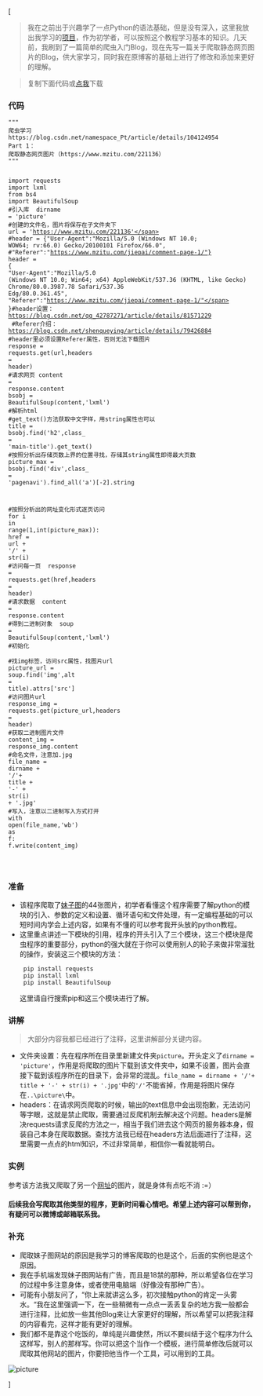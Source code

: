 [<article class="markdown-body">
<blockquote>
<p>我在之前出于兴趣学了一点Python的语法基础，但是没有深入，这里我放出我学习的<a href="https://github.com/jackfrued/Python-100-Days">项目</a>，作为初学者，可以按照这个教程学习基本的知识。几天前，我刷到了一篇简单的爬虫入门Blog，现在先写一篇关于爬取静态网页图片的Blog，供大家学习，同时我在原博客的基础上进行了修改和添加来更好的理解。</p>
</blockquote>
<blockquote>
<p>复制下面代码或<a href="https://github.com/JMbaozi/absorb/blob/master/Blog/program/web%20crawler.py">点我</a>下载</p>
</blockquote>
<h3 id="代码">代码</h3>
<div class="language-python highlighter-rouge"><div class="highlight"><pre class="highlight"><code><span class="s">"""
爬虫学习
https://blog.csdn.net/namespace_Pt/article/details/104124954
Part 1：
爬取静态网页图片（https://www.mzitu.com/221136）
"""</span>

<span class="kn">import</span> <span class="nn">requests</span>
<span class="kn">import</span> <span class="nn">lxml</span>
<span class="kn">from</span> <span class="nn">bs4</span> <span class="kn">import</span> <span class="n">BeautifulSoup</span>	<span class="c1">#引入库
</span>	
<span class="n">dirname</span> <span class="o">=</span> <span class="s">'picture'</span>		<span class="c1">#创建的文件名，图片将保存在子文件夹下
</span>
<span class="n">url</span> <span class="o">=</span> <span class="s">'https://www.mzitu.com/221136'</span>
<span class="c1">#header = {"User-Agent":"Mozilla/5.0 (Windows NT 10.0; WOW64; rv:66.0) 			Gecko/20100101 Firefox/66.0",
#"Referer":"https://www.mzitu.com/jiepai/comment-page-1/"}
</span><span class="n">header</span> <span class="o">=</span> <span class="p">{</span>
          <span class="s">"User-Agent"</span><span class="p">:</span><span class="s">"Mozilla/5.0 (Windows NT 10.0; Win64; x64) AppleWebKit/537.36 (KHTML, like Gecko) Chrome/80.0.3987.78 Safari/537.36 Edg/80.0.361.45"</span><span class="p">,</span>
          <span class="s">"Referer"</span><span class="p">:</span><span class="s">"https://www.mzitu.com/jiepai/comment-page-1/"</span>
          <span class="p">}</span><span class="c1">#header设置：https://blog.csdn.net/qq_42787271/article/details/81571229
</span>           <span class="c1">#Referer介绍：https://blog.csdn.net/shenqueying/article/details/79426884
#header里必须设置Referer属性，否则无法下载图片
</span><span class="n">response</span> <span class="o">=</span> <span class="n">requests</span><span class="o">.</span><span class="n">get</span><span class="p">(</span><span class="n">url</span><span class="p">,</span><span class="n">headers</span> <span class="o">=</span> <span class="n">header</span><span class="p">)</span>	<span class="c1">#请求网页
</span><span class="n">content</span> <span class="o">=</span> <span class="n">response</span><span class="o">.</span><span class="n">content</span>
<span class="n">bsobj</span> <span class="o">=</span> <span class="n">BeautifulSoup</span><span class="p">(</span><span class="n">content</span><span class="p">,</span><span class="s">'lxml'</span><span class="p">)</span>     <span class="c1">#解析html
</span>
<span class="c1">#get_text()方法获取中文字样，用string属性也可以
</span><span class="n">title</span> <span class="o">=</span> <span class="n">bsobj</span><span class="o">.</span><span class="n">find</span><span class="p">(</span><span class="s">'h2'</span><span class="p">,</span><span class="n">class_</span> <span class="o">=</span> <span class="s">'main-title'</span><span class="p">)</span><span class="o">.</span><span class="n">get_text</span><span class="p">()</span>
<span class="c1">#按照分析出存储页数上界的位置寻找，存储其string属性即得最大页数
</span><span class="n">picture_max</span> <span class="o">=</span> <span class="n">bsobj</span><span class="o">.</span><span class="n">find</span><span class="p">(</span><span class="s">'div'</span><span class="p">,</span><span class="n">class_</span> <span class="o">=</span> <span class="s">'pagenavi'</span><span class="p">)</span><span class="o">.</span><span class="n">find_all</span><span class="p">(</span><span class="s">'a'</span><span class="p">)[</span><span class="o">-</span><span class="mi">2</span><span class="p">]</span><span class="o">.</span><span class="n">string</span>
	
<span class="c1">#按照分析出的网址变化形式逐页访问
</span><span class="k">for</span> <span class="n">i</span> <span class="ow">in</span> <span class="nb">range</span><span class="p">(</span><span class="mi">1</span><span class="p">,</span><span class="nb">int</span><span class="p">(</span><span class="n">picture_max</span><span class="p">)):</span>
	<span class="n">href</span> <span class="o">=</span> <span class="n">url</span> <span class="o">+</span> <span class="s">'/'</span> <span class="o">+</span> <span class="nb">str</span><span class="p">(</span><span class="n">i</span><span class="p">)</span>	<span class="c1">#访问每一页
</span>	<span class="n">response</span> <span class="o">=</span> <span class="n">requests</span><span class="o">.</span><span class="n">get</span><span class="p">(</span><span class="n">href</span><span class="p">,</span><span class="n">headers</span> <span class="o">=</span> <span class="n">header</span><span class="p">)</span>	<span class="c1">#请求数据
</span>	<span class="n">content</span> <span class="o">=</span> <span class="n">response</span><span class="o">.</span><span class="n">content</span>	<span class="c1">#得到二进制对象
</span>	<span class="n">soup</span> <span class="o">=</span> <span class="n">BeautifulSoup</span><span class="p">(</span><span class="n">content</span><span class="p">,</span><span class="s">'lxml'</span><span class="p">)</span>	<span class="c1">#初始化
</span>		
	<span class="c1">#找img标签，访问src属性，找图片url
</span>	<span class="n">picture_url</span> <span class="o">=</span> <span class="n">soup</span><span class="o">.</span><span class="n">find</span><span class="p">(</span><span class="s">'img'</span><span class="p">,</span><span class="n">alt</span> <span class="o">=</span> <span class="n">title</span><span class="p">)</span><span class="o">.</span><span class="n">attrs</span><span class="p">[</span><span class="s">'src'</span><span class="p">]</span>
	<span class="c1">#访问图片url
</span>	<span class="n">response_img</span> <span class="o">=</span> <span class="n">requests</span><span class="o">.</span><span class="n">get</span><span class="p">(</span><span class="n">picture_url</span><span class="p">,</span><span class="n">headers</span> <span class="o">=</span> <span class="n">header</span><span class="p">)</span>
	<span class="c1">#获取二进制图片文件
</span>	<span class="n">content_img</span> <span class="o">=</span> <span class="n">response_img</span><span class="o">.</span><span class="n">content</span>
	<span class="c1">#命名文件，注意加.jpg
</span>	<span class="n">file_name</span> <span class="o">=</span> <span class="n">dirname</span> <span class="o">+</span> <span class="s">'/'</span><span class="o">+</span> <span class="n">title</span> <span class="o">+</span> <span class="s">'-'</span> <span class="o">+</span> <span class="nb">str</span><span class="p">(</span><span class="n">i</span><span class="p">)</span> <span class="o">+</span> <span class="s">'.jpg'</span>
	<span class="c1">#写入，注意以二进制写入方式打开
</span>	<span class="k">with</span> <span class="nb">open</span><span class="p">(</span><span class="n">file_name</span><span class="p">,</span><span class="s">'wb'</span><span class="p">)</span> <span class="k">as</span> <span class="n">f</span><span class="p">:</span>
   	 	<span class="n">f</span><span class="o">.</span><span class="n">write</span><span class="p">(</span><span class="n">content_img</span><span class="p">)</span>

</code></pre></div></div>
<h3 id="准备">准备</h3>
<ul>
<li>该程序爬取了<a href="https://www.mzitu.com/221136">妹子图</a>的44张图片，初学者看懂这个程序需要了解python的模块的引入、参数的定义和设置、循环语句和文件处理，有一定编程基础的可以短时间内学会上述内容，如果有不懂的可以参考我开头放的python教程。</li>
<li>这里重点讲述一下模块的引用，程序的开头引入了三个模块，这三个模块是爬虫程序的重要部分，python的强大就在于你可以使用别人的轮子来做非常溜批的操作，安装这三个模块的方法：
    <div class="language-plaintext highlighter-rouge"><div class="highlight"><pre class="highlight"><code> pip install requests
 pip install lxml
 pip install BeautifulSoup
</code></pre></div> </div>
<p>这里请自行搜索pip和这三个模块进行了解。</p>
</li>
</ul>
<h3 id="讲解">讲解</h3>
<blockquote>
<p>大部分内容我都已经进行了注释，这里讲解部分关键内容。</p>
</blockquote>
<ul>
<li>文件夹设置：先在程序所在目录里新建文件夹<code class="language-plaintext highlighter-rouge">picture</code>。开头定义了<code class="language-plaintext highlighter-rouge">dirname = 'picture'</code>，作用是将爬取的图片下载到该文件夹中，如果不设置，图片会直接下载到该程序所在的目录下，会非常的混乱。<code class="language-plaintext highlighter-rouge">file_name = dirname + '/'+ title + '-' + str(i) + '.jpg'</code>中的<code class="language-plaintext highlighter-rouge">'/'</code>不能省掉，作用是将图片保存在<code class="language-plaintext highlighter-rouge">..\picture\</code>中。</li>
<li>headers：在请求网页爬取的时候，输出的text信息中会出现抱歉，无法访问等字眼，这就是禁止爬取，需要通过反爬机制去解决这个问题。headers是解决requests请求反爬的方法之一，相当于我们进去这个网页的服务器本身，假装自己本身在爬取数据。查找方法我已经在headers方法后面进行了注释，这里需要一点点的html知识，不过非常简单，相信你一看就能明白。</li>
</ul>
<h3 id="实例">实例</h3>
<p>参考该方法我又爬取了另一个<a href="https://www.mzitu.com/201981">网址</a>的图片，就是身体有点吃不消 :=）</p>
<h4 id="后续我会写爬取其他类型的程序更新时间看心情吧希望上述内容可以帮到你有疑问可以微博或邮箱联系我">后续我会写爬取其他类型的程序，更新时间看心情吧。希望上述内容可以帮到你，有疑问可以微博或邮箱联系我。</h4>
<h3 id="补充">补充</h3>
<ul>
<li>爬取妹子图网站的原因是我学习的博客爬取的也是这个，后面的实例也是这个原因。</li>
<li>我在手机端发现妹子图网站有广告，而且是18禁的那种，所以希望各位在学习的过程中多注意身体，或者使用电脑端（好像没有那种广告）。</li>
<li>可能有小朋友问了，“你上来就讲这么多，初次接触python的肯定一头雾水。“我在这里强调一下，在一些稍微有一点点一丢丢复杂的地方我一般都会进行注释，比如放一些其他Blog来让大家更好的理解，所以希望可以把我注释的内容看完，这样才能有更好的理解。</li>
<li>我们都不是靠这个吃饭的，单纯是兴趣使然，所以不要纠结于这个程序为什么这样写，别人的那样写。你可以把这个当作一个模板，进行简单修改后就可以爬取其他网站的图片，你要把他当作一个工具，可以用到的工具。</li>
</ul>
<p><img alt="picture" src="https://photo.feicdn.cn/5e44ec286a71d6061147d565_1581577407021?x-oss-process=image/resize,m_fill,h_400,w_400"/></p>
</article>]
